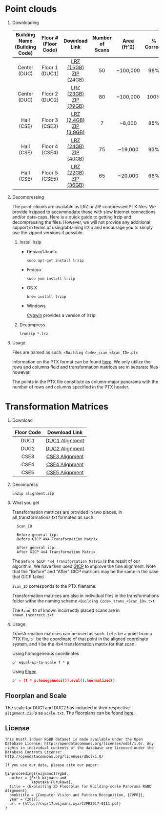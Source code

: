 # Point clouds

1. Downloading

    | Building Name (Building Code) |Floor # (Floor Code) | Download Link   | Number of Scans | Area (ft^2)  |% Correct  |
    |:---:|:---:|:---:|:---:|:---:|:---:|
    |Center (DUC)|Floor 1 (DUC1)| [LRZ (15GB)](https://wustl.box.com/v/wustl3d-duc1-lrz) <br>   [ZIP (24GB)](https://wustl.box.com/v/wustl3d-duc1-zip)   | 50 | ~100,000 |  98%   |
    | Center (DUC) |Floor 2 (DUC2)| [LRZ (23GB)](https://wustl.box.com/v/wustl3d-duc2-lrz) <br>  [ZIP (39GB)](https://wustl.box.com/v/wustl3d-duc2-zip)   | 80 | ~100,000 |  100% |
    | Hall (CSE) |Floor 3 (CSE3) | [LRZ (2.4GB)](https://wustl.box.com/v/wustl3d-cse3-lrz) <br>  [ZIP (3.9GB)](https://wustl.box.com/v/wustl3d-cse3-zip)   | 7 | ~8,000  | 85%   |
    | Hall (CSE) |Floor 4 (CSE4) | [LRZ (24GB)](https://wustl.box.com/v/wustl3d-cse4-lrz) <br> [ZIP (40GB)](https://wustl.box.com/v/wustl3d-cse4-zip)  | 75 | ~19,000 |  93%  |
    | Hall (CSE) |Floor 5 (CSE5) | [LRZ (22GB)](https://wustl.box.com/v/wustl3d-cse5-lrz) <br> [ZIP (36GB)](https://wustl.box.com/v/wustl3d-cse5-zip)  | 65 | ~20,000 |  66%  |


2. Decompressing

    The point-clouds are available as LRZ or ZIP compressed PTX files.
    We provide lrzipped to accommodate those with slow Internet connections and/or data-caps.  Here is a quick guide to getting lrzip and decompressing the files.  However, we will not provide any additional support in terms of using/obtaining lrzip and encourage you to simply use the zipped versions if possible.

    1. Install lrzip

        * Debian/Ubuntu

            `sudo apt-get install lrzip`

        * Fedora

            `sudo yum install lrzip`

        * OS X

            `brew install lrzip`

        * Windows

            [Cygwin](https://www.cygwin.com/) provides a version of lrzip

    2. Decompress

        `lrunzip *.lrz`

3. Usage

    Files are named as such:  `<Building Code>_scan_<Scan_ID>.ptx`

    Information on the PTX format can be found [here](http://w3.leica-geosystems.com/kb/?guid=5532D590-114C-43CD-A55F-FE79E5937CB2).
    We only utilize the rows and columns field and transformation matrices are in separate files however.

    The points in the PTX file constitute as column-major panorama with the number of rows and columns specified in the PTX header.

# Transformation Matrices

1. Download

    |Floor Code | Download Link |
    |:---:|:---:|
    | DUC1 | [DUC1 Alignment](https://wustl.box.com/v/wustl3d-duc1-alignment) |
    | DUC2 | [DUC2 Alignment](https://wustl.box.com/v/wustl3d-duc2-alignment) |
    | CSE3 | [CSE3 Alignment](https://wustl.box.com/v/wustl3d-cse3-alignment) |
    | CSE4 | [CSE4 Alignment](https://wustl.box.com/v/wustl3d-cse4-alignment) |
    | CSE5 | [CSE5 Alignment](https://wustl.box.com/v/wustl3d-cse5-alignment) |



2. Decompress

    `unzip alignment.zip`

3. What you get

    Transformation matrices are provided in two places, in all_transformations.txt formated as such:
    ```
      Scan_ID

      Before general icp:
      Before GICP 4x4 Transformation Matrix

      After general icp:
      After GICP 4x4 Transformation Matrix
    ```
    The `Before GICP 4x4 Transformation Matrix` is the result of our algorithm.  We have then used [GICP](http://www.roboticsproceedings.org/rss05/p21.pdf) to improve the fine alignment.  Note that the "Before" and "After" GICP matrices may be the same in the case that GICP failed

    `Scan_ID` corresponds to the PTX filename.

    Transformation matrices are also in individual files in the transformations folder withe the naming scheme `<Building Code>_trans_<Scan_ID>.txt`

    The `Scan_ID` of known incorrectly placed scans are in `known_incorrect.txt`

4. Usage

    Transformation matrices can be used as such.  Let `p` be a point from a PTX file, `p'` be the coordinate of that point in the aligned coordinate system, and `T` be the 4x4 transformation matrix for that scan.

    Using homogeneous coordinates

    ```
    p' equal-up-to-scale T * p
    ```

    Using [Eigen](http://eigen.tuxfamily.org/index.php?title=Main_Page)

    ```cpp
    p' = (T * p.homogeneous()).eval().hnormalized()
    ```

## Floorplan and Scale

The scale for DUC1 and DUC2 has included in their respective `alignment.zip`'s as `scale.txt`.  The floorplans can be found [here](https://duc.wustl.edu/floor-plan/).


## License

```
This Wustl Indoor RGBD dataset is made available under the Open Database License: http://opendatacommons.org/licenses/odbl/1.0/. Any rights in individual contents of the database are licensed under the Database Contents License: http://opendatacommons.org/licenses/dbcl/1.0/

If you use our data, please cite our paper:

@inproceedings{wijmans17rgbd,
  author = {Erik Wijmans and
            Yasutaka Furukawa},
  title = {Exploiting 2D Floorplan for Building-scale Panorama RGBD Alignment},
  booktitle = {Computer Vision and Pattern Recognition, {CVPR}},
  year = {2017},
  url = {http://cvpr17.wijmans.xyz/CVPR2017-0111.pdf}
}
```